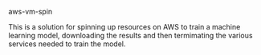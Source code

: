 aws-vm-spin

This is a solution for spinning up resources on AWS to train a machine learning model, downloading the results and then termimating the various services needed to train the model.